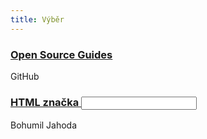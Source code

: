```yaml
---
title: Výběr
---
```


### [Open Source Guides](https://opensource.guide/)
GitHub

### [HTML značka <input>](http://jecas.cz/input)
Bohumil Jahoda
